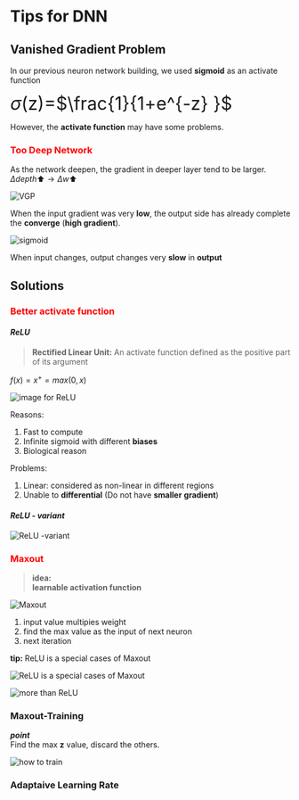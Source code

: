 # Tips for DNN

## Vanished Gradient Problem

In our previous neuron network building, we used **sigmoid** as an activate function 

<font size='6'>$\sigma$(z)=$\frac{1}{1+e^{-z} }$</font>

However, the **activate function** may have some problems.  

### <font color='red'>Too Deep Network</font>

As the network deepen, the gradient in deeper layer tend to be larger.  
$\Delta depth ⬆ \to\Delta w⬆$

![VGP](images/VGP1.png)

 When the input gradient was very **low**, the output side has already complete the **converge** (**high gradient**).

 ![sigmoid](images/sigmoid.png)

 When input changes, output changes very **slow** in **output**

 ## Solutions

 ### <font color='red'>Better activate function</font>

#### ***ReLU*** 
> **Rectified Linear Unit:**
>An activate function  defined as the positive part of its argument

$f(x)=x^{+} =max(0,x)$    
 
![image for ReLU](images/ReLU.png)

Reasons:
1. Fast to compute
2. Infinite sigmoid with different **biases**
3. Biological reason

Problems:
1. Linear: considered as non-linear in different regions
2. Unable to **differential**  (Do not have **smaller** **gradient**)

#### ***ReLU - variant***

![ReLU -variant](image/../images/reLU_variant.png)

### <font color='red'>Maxout</font>

>**idea:**   
**learnable **activation function****

![Maxout](images/Maxout.png)

1. input value multipies weight 
2. find the max value as the input of next neuron
3. next iteration

**tip:** ReLU is a special cases of Maxout

![ReLU is a special cases of Maxout](images/ReLU_as_a_sp_case.png)

![more than ReLU](images/More_Than_RELU.png)

### Maxout-Training
***point***  
Find the max **z** value, discard the others.

![how to train](images/Training_for_Maxout.png)


### Adaptaive Learning Rate








